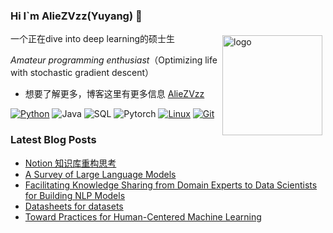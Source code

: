 ### Hi I`m AlieZVzz(Yuyang) 👋

<img src="https://github-readme-stats.vercel.app/api?username=aliezvzz&show_icons=true" alt="logo" height="160" align="right" style="margin: 5px; margin-bottom: 20px;" />

一个正在dive into deep learning的硕士生 


*Amateur programming enthusiast*（Optimizing life with stochastic gradient descent）

- 想要了解更多，博客这里有更多信息 [AlieZVzz](https://aliezvzz.github.io/)


[![Python](https://img.shields.io/badge/-Python-3776AB?style=flat-square&logo=python&logoColor=ffffff)](https://www.python.org/)
![Java](https://img.shields.io/badge/-Java-007396?style=flat-square&logo=java&logoColor=ffffff)
![SQL](https://img.shields.io/badge/-MySQL-007396?style=flat-square&logo=MYSQL&logoColor=ffffff)
![Pytorch](https://img.shields.io/badge/-Pytorch-e94a2d?style=flat-square&logo=pytorch&logoColor=ffffff)
[![Linux](https://img.shields.io/badge/-Linux-333333?style=flat-square&logo=linux&logoColor=white)](https://www.linuxfoundation.org/)
[![Git](https://img.shields.io/badge/-Git-f05032?style=flat-square&logo=git&logoColor=white)](https://git-scm.com/)


### Latest Blog Posts
 
<!-- BLOG-POST-LIST:START -->
- [Notion 知识库重构思考](https://aliezvzz.github.io/Notion%E9%87%8D%E6%9E%84/)
- [A Survey of Large Language Models](https://aliezvzz.github.io/A-Survey-of-Large-Language-Models/)
- [Facilitating Knowledge Sharing from Domain Experts to Data Scientists for Building NLP Models](https://aliezvzz.github.io/Facilitating-Knowledge-Sharing/)
- [Datasheets for datasets](https://aliezvzz.github.io/Datasheets-for-datasets.pdf/)
- [Toward Practices for Human-Centered Machine Learning](https://aliezvzz.github.io/Toward-Practices-for-Human-Centered-Machine-Learning/)
<!-- BLOG-POST-LIST:END -->
